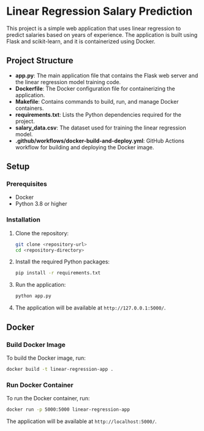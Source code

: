 # Linear Regression Salary Prediction

This project is a simple web application that uses linear regression to predict salaries based on years of experience. The application is built using Flask and scikit-learn, and it is containerized using Docker.

## Project Structure

- **app.py**: The main application file that contains the Flask web server and the linear regression model training code.
- **Dockerfile**: The Docker configuration file for containerizing the application.
- **Makefile**: Contains commands to build, run, and manage Docker containers.
- **requirements.txt**: Lists the Python dependencies required for the project.
- **salary_data.csv**: The dataset used for training the linear regression model.
- **.github/workflows/docker-build-and-deploy.yml**: GitHub Actions workflow for building and deploying the Docker image.

## Setup

### Prerequisites

- Docker
- Python 3.8 or higher

### Installation

1. Clone the repository:
    ```sh
    git clone <repository-url>
    cd <repository-directory>
    ```

2. Install the required Python packages:
    ```sh
    pip install -r requirements.txt
    ```

3. Run the application:
    ```sh
    python app.py
    ```

4. The application will be available at `http://127.0.0.1:5000/`.

## Docker

### Build Docker Image

To build the Docker image, run:
```sh
docker build -t linear-regression-app .
```

### Run Docker Container

To run the Docker container, run:
```sh
docker run -p 5000:5000 linear-regression-app
```

The application will be available at `http://localhost:5000/`.

